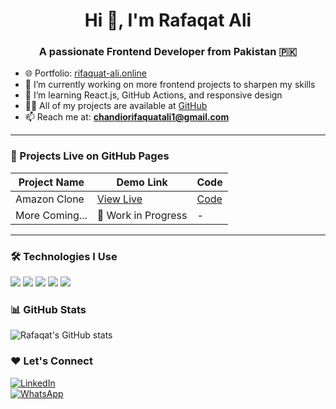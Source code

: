 <h1 align="center">Hi 👋, I'm Rafaqat Ali</h1>
<h3 align="center">A passionate Frontend Developer from Pakistan 🇵🇰</h3>

- 🌐 Portfolio: [rifaquat-ali.online](https://rifaquat-ali.online)
- 🔭 I’m currently working on more frontend projects to sharpen my skills
- 🌱 I’m learning React.js, GitHub Actions, and responsive design
- 👨‍💻 All of my projects are available at [GitHub](https://github.com/Rafaqat0)
- 📫 Reach me at: **chandiorifaquatali1@gmail.com**

---

### 🚀 Projects Live on GitHub Pages

| Project Name   | Demo Link | Code |
|----------------|-----------|------|
| Amazon Clone   | [View Live](https://rafaqat0.github.io/amazon-clone/) | [Code](https://github.com/Rafaqat0/amazon-clone) |
| More Coming... | 🔨 Work in Progress | - |

---

### 🛠️ Technologies I Use
<p>
  <img src="https://img.shields.io/badge/HTML5-E34F26?style=flat-square&logo=html5&logoColor=white" />
  <img src="https://img.shields.io/badge/CSS3-1572B6?style=flat-square&logo=css3&logoColor=white" />
  <img src="https://img.shields.io/badge/JavaScript-F7DF1E?style=flat-square&logo=javascript&logoColor=black" />
  <img src="https://img.shields.io/badge/Git-F05032?style=flat-square&logo=git&logoColor=white" />
  <img src="https://img.shields.io/badge/GitHub-181717?style=flat-square&logo=github&logoColor=white" />
</p>

### 📊 GitHub Stats

![Rafaqat's GitHub stats](https://github-readme-stats.vercel.app/api?username=Rafaqat0&show_icons=true&theme=radical)

### ❤️ Let's Connect

[![LinkedIn](https://img.shields.io/badge/LinkedIn-blue?style=flat-square&logo=linkedin&logoColor=white)](https://www.linkedin.com/in/rafaqat-ali-b49b10307/)  
[![WhatsApp](https://img.shields.io/badge/WhatsApp-25D366?style=flat-square&logo=whatsapp&logoColor=white)](https://wa.me/923013516163)
